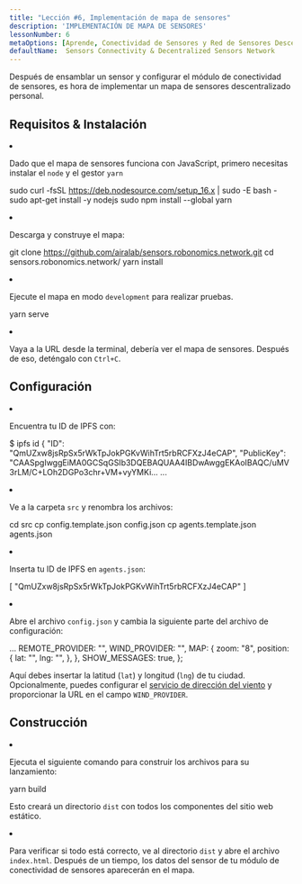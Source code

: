 ```yaml
---
title: "Lección #6, Implementación de mapa de sensores"
description: 'IMPLEMENTACIÓN DE MAPA DE SENSORES'
lessonNumber: 6
metaOptions: [Aprende, Conectividad de Sensores y Red de Sensores Descentralizada]
defaultName:  Sensors Connectivity & Decentralized Sensors Network
---
```


Después de ensamblar un sensor y configurar el módulo de conectividad de sensores, es hora de implementar un mapa de sensores descentralizado personal.


## Requisitos & Instalación

<List type="numbers">

<li>

Dado que el mapa de sensores funciona con JavaScript, primero necesitas instalar el `node` y el gestor `yarn`

<LessonCodeWrapper codeClass="big-code" language="bash">sudo curl -fsSL https://deb.nodesource.com/setup_16.x | sudo -E bash -
sudo apt-get install -y nodejs
sudo npm install --global yarn</LessonCodeWrapper>

</li>

<li>

Descarga y construye el mapa:

<LessonCodeWrapper codeClass="big-code" language="bash">git clone https://github.com/airalab/sensors.robonomics.network.git
cd sensors.robonomics.network/
yarn install</LessonCodeWrapper>

</li>

<li>

Ejecute el mapa en modo `development` para realizar pruebas.

<LessonCodeWrapper language="bash">yarn serve</LessonCodeWrapper>

</li>

<li>

Vaya a la URL desde la terminal, debería ver el mapa de sensores. Después de eso, deténgalo con `Ctrl+C`.

</li>

</List>

## Configuración

<List type="numbers">

<li>

Encuentra tu ID de IPFS con:

<LessonCodeWrapper codeClass="big-code" language="bash">$ ipfs id
{
	"ID": "QmUZxw8jsRpSx5rWkTpJokPGKvWihTrt5rbRCFXzJ4eCAP",
	"PublicKey": "CAASpgIwggEiMA0GCSqGSIb3DQEBAQUAA4IBDwAwggEKAoIBAQC/uMV3rLM/C+LOh2DGPo3chr+VM+vyYMKi...
    ...</LessonCodeWrapper>

</li>

<li>

Ve a la carpeta `src` y renombra los archivos:

<LessonCodeWrapper codeClass="big-code" language="bash">cd src
cp config.template.json config.json
cp agents.template.json agents.json</LessonCodeWrapper>

</li>

<li>

Inserta tu ID de IPFS en `agents.json`:

<LessonCodeWrapper codeClass="big-code" language="json">[
  "QmUZxw8jsRpSx5rWkTpJokPGKvWihTrt5rbRCFXzJ4eCAP"
]</LessonCodeWrapper>

</li>

<li>

Abre el archivo `config.json` y cambia la siguiente parte del archivo de configuración:

<LessonCodeWrapper codeClass="big-code" language="json">...
  REMOTE_PROVIDER: "",
  WIND_PROVIDER: "",
  MAP: {
    zoom: "8",
    position: {
      lat: "",
      lng: "",
    },
  },
  SHOW_MESSAGES: true,
};</LessonCodeWrapper>


Aquí debes insertar la latitud (`lat`) y longitud (`lng`) de tu ciudad. Opcionalmente, puedes configurar el [servicio de dirección del viento](https://github.com/danwild/wind-js-server) y proporcionar la URL en el campo `WIND_PROVIDER`.

</li>

</List>


## Construcción

<List type="numbers">

<li>

Ejecuta el siguiente comando para construir los archivos para su lanzamiento:

<LessonCodeWrapper language="bash">yarn build</LessonCodeWrapper>

Esto creará un directorio `dist` con todos los componentes del sitio web estático.

</li>

<li>

Para verificar si todo está correcto, ve al directorio `dist` y abre el archivo `index.html`. Después de un tiempo, los datos del sensor de tu módulo de conectividad de sensores aparecerán en el mapa.

</li>

</List>

